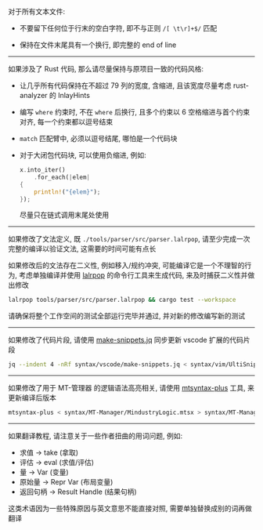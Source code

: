 对于所有文本文件:

- 不要留下任何位于行末的空白字符, 即不与正则 `/[ \t\r]+$/` 匹配

- 保持在文件末尾具有一个换行, 即完整的 end of line

-------------------------------------------------------------------------------

如果涉及了 Rust 代码, 那么请尽量保持与原项目一致的代码风格:

- 让几乎所有代码保持在不超过 79 列的宽度, 含缩进,
  且该宽度尽量考虑 rust-analyzer 的 InlayHints

- 编写 `where` 约束时, 不在 `where` 后换行,
  且多个约束以 6 空格缩进与首个约束对齐, 每一个约束都以逗号结束

- `match` 匹配臂中, 必须以逗号结尾, 哪怕是一个代码块

- 对于大闭包代码块, 可以使用负缩进, 例如:
  ```rust
  x.into_iter()
      .for_each(|elem|
  {
      println!("{elem}");
  });
  ```
  尽量只在链式调用末尾处使用

-------------------------------------------------------------------------------

如果修改了文法定义, 既 `./tools/parser/src/parser.lalrpop`,
请至少完成一次完整的编译以验证文法, 这需要的时间可能有点长

如果修改后的文法存在二义性, 例如移入/规约冲突, 可能编译它是一个不理智的行为,
考虑单独编译并使用 [lalrpop] 的命令行工具来生成代码, 来及时捕获二义性并做出修改

```bash
lalrpop tools/parser/src/parser.lalrpop && cargo test --workspace
```

请确保将整个工作空间的测试全部运行完毕并通过, 并对新的修改编写新的测试

[lalrpop]: https://github.com/lalrpop/lalrpop

-------------------------------------------------------------------------------

如果修改了代码片段, 请使用 [make-snippets.jq] 同步更新 vscode 扩展的代码片段

```bash
jq --indent 4 -nRf syntax/vscode/make-snippets.jq < syntax/vim/UltiSnips/mdtlbl.snippets > syntax/vscode/support/snippets/snippets.json
```

[make-snippets.jq]: ./syntax/vscode/make-snippets.jq

-------------------------------------------------------------------------------

如果修改了用于 MT-管理器 的逻辑语法高亮相关,
请使用 [mtsyntax-plus] 工具, 来更新编译后版本

```bash
mtsyntax-plus < syntax/MT-Manager/MindustryLogic.mtsx > syntax/MT-Manager/MindustryLogic-compiled.mtsx
```

[mtsyntax-plus]: https://github.com/A4-Tacks/mtsyntax-plus

-------------------------------------------------------------------------------

如果翻译教程, 请注意关于一些作者扭曲的用词问题, 例如:

- 求值 -> take (拿取)
- 评估 -> eval (求值/评估)
- 量 -> Var (变量)
- 原始量 -> Repr Var (布局变量)
- 返回句柄 -> Result Handle (结果句柄)

这类术语因为一些特殊原因与英文意思不能直接对照, 需要单独替换成别的词再做翻译
